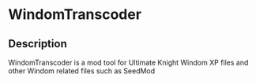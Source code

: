 WindomTranscoder
======================

Description
-----------

WindomTranscoder is a mod tool for Ultimate Knight Windom XP files and other Windom related files such as SeedMod